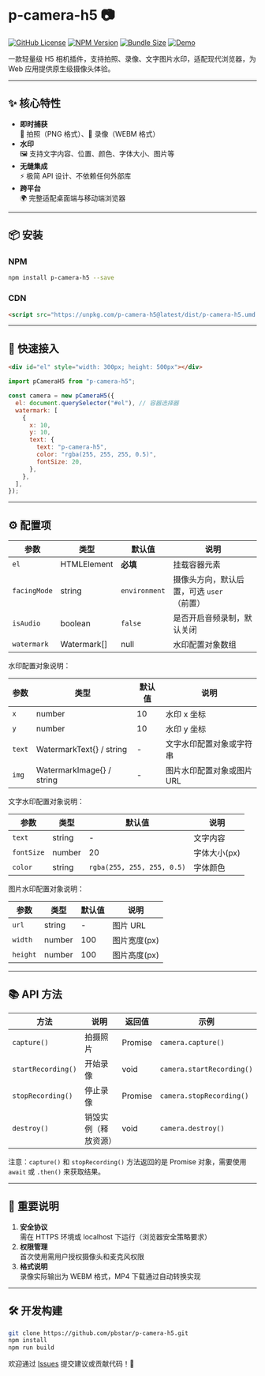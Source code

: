 # p-camera-h5 📷

[![GitHub License](https://img.shields.io/github/license/pbstar/p-camera-h5?style=flat&color=109BCD)](https://github.com/pbstar/p-camera-h5)
[![NPM Version](https://img.shields.io/npm/v/p-camera-h5?style=flat&color=d4b106)](https://www.npmjs.com/package/p-camera-h5)
[![Bundle Size](https://img.shields.io/bundlephobia/minzip/p-camera-h5?style=flat&color=41B883)](https://bundlephobia.com/package/p-camera-h5)
[![Demo](https://img.shields.io/badge/在线示例-FF5722?style=flat)](https://pbstar.github.io/p-camera-h5-demo/)

一款轻量级 H5 相机插件，支持拍照、录像、文字图片水印，适配现代浏览器，为 Web 应用提供原生级摄像头体验。

---

## ✨ 核心特性

- **即时捕获**  
  📸 拍照（PNG 格式）、🎥 录像（WEBM 格式）
- **水印**  
  🖼️ 支持文字内容、位置、颜色、字体大小、图片等
- **无缝集成**  
  ⚡ 极简 API 设计、不依赖任何外部库
- **跨平台**  
  🌍 完整适配桌面端与移动端浏览器

---

## 📦 安装

### NPM

```bash
npm install p-camera-h5 --save
```

### CDN

```html
<script src="https://unpkg.com/p-camera-h5@latest/dist/p-camera-h5.umd.js"></script>
```

---

## 🚀 快速接入

```html
<div id="el" style="width: 300px; height: 500px"></div>
```

```javascript
import pCameraH5 from "p-camera-h5";

const camera = new pCameraH5({
  el: document.querySelector("#el"), // 容器选择器
  watermark: [
    {
      x: 10,
      y: 10,
      text: {
        text: "p-camera-h5",
        color: "rgba(255, 255, 255, 0.5)",
        fontSize: 20,
      },
    },
  ],
});
```

---

## ⚙️ 配置项

| 参数         | 类型        | 默认值        | 说明                                      |
| ------------ | ----------- | ------------- | ----------------------------------------- |
| `el`         | HTMLElement | **必填**      | 挂载容器元素                              |
| `facingMode` | string      | `environment` | 摄像头方向，默认后置，可选 `user`（前置） |
| `isAudio`    | boolean     | `false`       | 是否开启音频录制，默认关闭                |
| `watermark`  | Watermark[] | null          | 水印配置对象数组                          |

水印配置对象说明：

| 参数   | 类型                      | 默认值 | 说明                       |
| ------ | ------------------------- | ------ | -------------------------- |
| `x`    | number                    | 10     | 水印 x 坐标                |
| `y`    | number                    | 10     | 水印 y 坐标                |
| `text` | WatermarkText{} / string  | -      | 文字水印配置对象或字符串   |
| `img`  | WatermarkImage{} / string | -      | 图片水印配置对象或图片 URL |

文字水印配置对象说明：

| 参数       | 类型   | 默认值                     | 说明         |
| ---------- | ------ | -------------------------- | ------------ |
| `text`     | string | -                          | 文字内容     |
| `fontSize` | number | 20                         | 字体大小(px) |
| `color`    | string | `rgba(255, 255, 255, 0.5)` | 字体颜色     |

图片水印配置对象说明：

| 参数     | 类型   | 默认值 | 说明         |
| -------- | ------ | ------ | ------------ |
| `url`    | string | -      | 图片 URL     |
| `width`  | number | 100    | 图片宽度(px) |
| `height` | number | 100    | 图片高度(px) |

---

## 📚 API 方法

| 方法               | 说明                 | 返回值        | 示例                      |
| ------------------ | -------------------- | ------------- | ------------------------- |
| `capture()`        | 拍摄照片             | Promise<File> | `camera.capture()`        |
| `startRecording()` | 开始录像             | void          | `camera.startRecording()` |
| `stopRecording()`  | 停止录像             | Promise<File> | `camera.stopRecording()`  |
| `destroy()`        | 销毁实例（释放资源） | void          | `camera.destroy()`        |

注意：`capture()` 和 `stopRecording()` 方法返回的是 Promise 对象，需要使用 `await` 或 `.then()` 来获取结果。

---

## 🚨 重要说明

1. **安全协议**  
   需在 HTTPS 环境或 localhost 下运行（浏览器安全策略要求）
2. **权限管理**  
   首次使用需用户授权摄像头和麦克风权限
3. **格式说明**  
   录像实际输出为 WEBM 格式，MP4 下载通过自动转换实现

---

## 🛠️ 开发构建

```bash
git clone https://github.com/pbstar/p-camera-h5.git
npm install
npm run build
```

欢迎通过 [Issues](https://github.com/pbstar/p-camera-h5/issues) 提交建议或贡献代码！🚀
